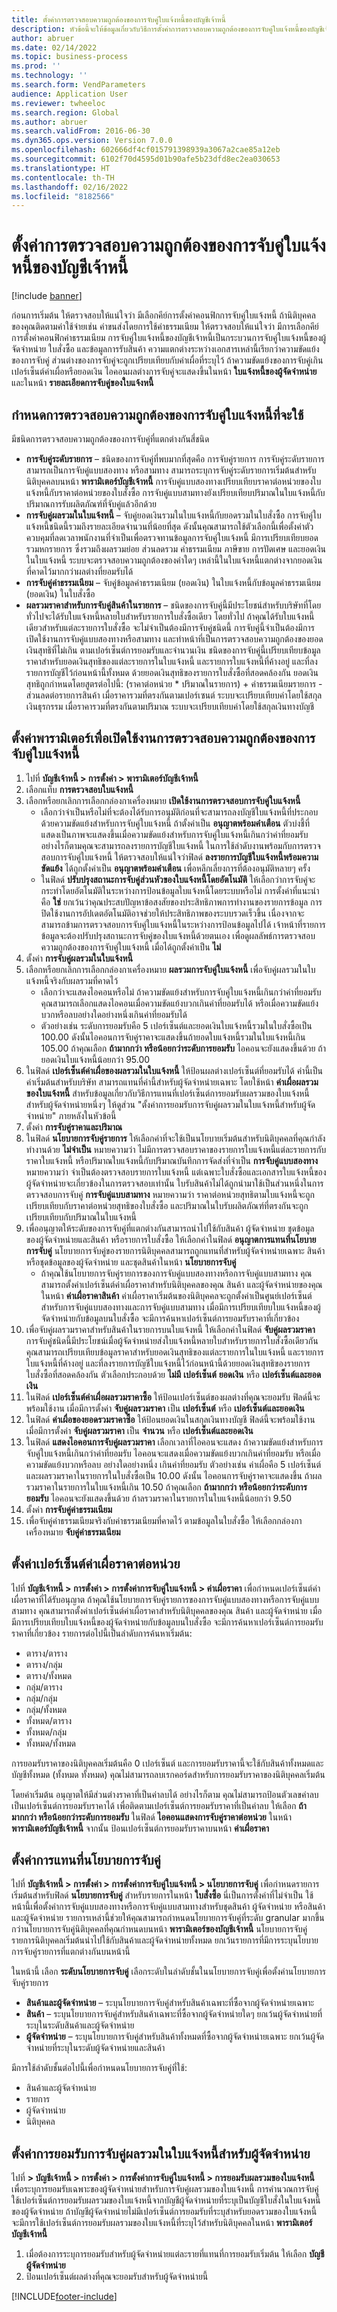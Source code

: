 ```yaml
---
title: ตั้งค่าการตรวจสอบความถูกต้องของการจับคู่ใบแจ้งหนี้ของบัญชีเจ้าหนี้
description: หัวข้อนี้จะให้ข้อมูลเกี่ยวกับวิธีการตั้งค่าการตรวจสอบความถูกต้องของการจับคู่ใบแจ้งหนี้ของบัญชีเจ้าหนี้
author: abruer
ms.date: 02/14/2022
ms.topic: business-process
ms.prod: ''
ms.technology: ''
ms.search.form: VendParameters
audience: Application User
ms.reviewer: twheeloc
ms.search.region: Global
ms.author: abruer
ms.search.validFrom: 2016-06-30
ms.dyn365.ops.version: Version 7.0.0
ms.openlocfilehash: 602666df4cf015791398939a3067a2cae85a12eb
ms.sourcegitcommit: 6102f70d4595d01b90afe5b23dfd8ec2ea030653
ms.translationtype: HT
ms.contentlocale: th-TH
ms.lasthandoff: 02/16/2022
ms.locfileid: "8182566"
---
```

# <a name="set-up-accounts-payable-invoice-matching-validation"></a>ตั้งค่าการตรวจสอบความถูกต้องของการจับคู่ใบแจ้งหนี้ของบัญชีเจ้าหนี้

[!include [banner](../../includes/banner.md)]

ก่อนการเริ่มต้น ให้ตรวจสอบให้แน่ใจว่า มีเลือกคีย์การตั้งค่าคอนฟิกการจับคู่ใบแจ้งหนี้  ถ้านิติบุคคลของคุณติดตามค่าใช้จ่ายเช่น ค่าขนส่งโดยการใช้ค่าธรรมเนียม ให้ตรวจสอบให้แน่ใจว่า มีการเลือกคีย์การตั้งค่าคอนฟิกค่าธรรมเนียม   การจับคู่ใบแจ้งหนี้ของบัญชีเจ้าหนี้เป็นกระบวนการจับคู่ใบแจ้งหนี้ของผู้จัดจำหน่าย ใบสั่งซื้อ และข้อมูลการรับสินค้า  ความแตกต่างระหว่างเอกสารเหล่านี้เรียกว่าความขัดแย้งของการจับคู่  ส่วนต่างของการจับคู่จะถูกเปรียบเทียบกับค่าเผื่อที่ระบุไว้ ถ้าความขัดแย้งของการจับคู่เกินเปอร์เซ็นต์ค่าเผื่อหรือยอดเงิน ไอคอนผลต่างการจับคู่จะแสดงขึ้นในหน้า **ใบแจ้งหนี้ของผู้จัดจำหน่าย** และในหน้า **รายละเอียดการจับคู่ของใบแจ้งหนี้**

## <a name="determine-which-invoice-matching-validation-to-use"></a>กำหนดการตรวจสอบความถูกต้องของการจับคู่ใบแจ้งหนี้ที่จะใช้
มีชนิดการตรวจสอบความถูกต้องของการจับคู่ที่แตกต่างกันสี่ชนิด 

- **การจับคู่ระดับรายการ** – ชนิดของการจับคู่ที่พบมากที่สุดคือ การจับคู่รายการ การจับคู่ระดับรายการสามารถเป็นการจับคู่แบบสองทาง หรือสามทาง สามารถระบุการจับคู่ระดับรายการเริ่มต้นสำหรับนิติบุคคลบนหน้า **พารามิเตอร์บัญชีเจ้าหนี้** การจับคู่แบบสองทางเปรียบเทียบราคาต่อหน่วยของใบแจ้งหนี้กับราคาต่อหน่วยของใบสั่งซื้อ การจับคู่แบบสามทางยังเปรียบเทียบปริมาณในใบแจ้งหนี้กับปริมาณการรับผลิตภัณฑ์ที่จับคู่แล้วอีกด้วย
- **การจับคู่ผลรวมในใบแจ้งหนี้** – จับคู่ยอดเงินรวมในใบแจ้งหนี้กับยอดรวมในใบสั่งซื้อ การจับคู่ใบแจ้งหนี้ชนิดนี้รวมถึงรายละเอียดจำนวนที่น้อยที่สุด ดังนั้นคุณสามารถใช้ตัวเลือกนี้เพื่อตั้งค่าตัวควบคุมที่ลดเวลาพนักงานที่จำเป็นเพื่อตรวจทานข้อมูลการจับคู่ใบแจ้งหนี้ มีการเปรียบเทียบยอดรวมหกรายการ ซึ่งรวมถึงผลรวมย่อย ส่วนลดรวม ค่าธรรมเนียม ภาษีขาย การปัดเศษ และยอดเงินในใบแจ้งหนี้ ระบบจะตรวจสอบความถูกต้องของค่าใดๆ เหล่านี้ในใบแจ้งหนี้แตกต่างจากยอดเงินที่คาดไว้มากกว่าผลต่างที่ยอมรับได้
- **การจับคู่ค่าธรรมเนียม** – จับคู่ข้อมูลค่าธรรมเนียม (ยอดเงิน) ในใบแจ้งหนี้กับข้อมูลค่าธรรมเนียม (ยอดเงิน) ในใบสั่งซื้อ
- **ผลรวมราคาสำหรับการจับคู่สินค้าในรายการ** – ชนิดของการจับคู่นี้มีประโยชน์สำหรับบริษัทที่โดยทั่วไปจะได้รับใบแจ้งหนี้หลายใบสำหรับรายการใบสั่งซื้อเดียว โดยทั่วไป ถ้าคุณได้รับใบแจ้งหนี้เดียวสำหรับแต่ละรายการใบสั่งซื้อ จะไม่จำเป็นต้องมีการจับคู่ชนิดนี้ การจับคู่นี้จำเป็นต้องมีการเปิดใช้งานการจับคู่แบบสองทางหรือสามทาง และทำหน้าที่เป็นการตรวจสอบความถูกต้องของยอดเงินสุทธิที่ไม่เกิน ตามเปอร์เซ็นต์การยอมรับและจำนวนเงิน  ชนิดของการจับคู่นี้เปรียบเทียบข้อมูลราคาสำหรับยอดเงินสุทธิของแต่ละรายการในใบแจ้งหนี้ และรายการใบแจ้งหนี้ที่ค้างอยู่ และที่ลงรายการบัญชีไว้ก่อนหน้านี้ทั้งหมด ด้วยยอดเงินสุทธิของรายการใบสั่งซื้อที่สอดคล้องกัน ยอดเงินสุทธิถูกกำหนดโดยสูตรต่อไปนี้: (ราคาต่อหน่วย * ปริมาณในรายการ) + ค่าธรรมเนียมรายการ - ส่วนลดต่อรายการสินค้า เมื่อราคารวมที่ตรงกันตามเปอร์เซนต์ ระบบจะเปรียบเทียบค่าโดยใช้สกุลเงินธุรกรรม เมื่อราคารวมที่ตรงกันตามปริมาณ ระบบจะเปรียบเทียบค่าโดยใช้สกุลเงินทางบัญชี

## <a name="set-up-parameters-to-enable-invoice-matching-validation"></a>ตั้งค่าพารามิเตอร์เพื่อเปิดใช้งานการตรวจสอบความถูกต้องของการจับคู่ใบแจ้งหนี้
1. ไปที่ **บัญชีเจ้าหนี้ > การตั้งค่า > พารามิเตอร์บัญชีเจ้าหนี้**
2. เลือกแท็บ **การตรวจสอบใบแจ้งหนี้**
3. เลือกหรือยกเลิกการเลือกกล่องกาเครื่องหมาย **เปิดใช้งานการตรวจสอบการจับคู่ใบแจ้งหนี้**
    * เลือกว่าจำเป็นหรือไม่ที่จะต้องได้รับการอนุมัติก่อนที่จะสามารถลงบัญชีใบแจ้งหนี้ที่ประกอบด้วยความขัดแย้งสำหรับการจับคู่ใบแจ้งหนี้  ถ้าตั้งค่าเป็น **อนุญาตพร้อมคำเตือน** ตัวบ่งชี้ที่แสดงเป็นภาพจะแสดงขึ้นเมื่อความขัดแย้งสำหรับการจับคู่ใบแจ้งหนี้เกินกว่าค่าที่ยอมรับ อย่างไรก็ตามคุณจะสามารถลงรายการบัญชีใบแจ้งหนี้  ในการใช้ลำดับงานพร้อมกับการตรวจสอบการจับคู่ใบแจ้งหนี้ ให้ตรวจสอบให้แน่ใจว่าฟิลด์ **ลงรายการบัญชีใบแจ้งหนี้พร้อมความขัดแย้ง** ได้ถูกตั้งค่าเป็น **อนุญาตพร้อมคำเตือน** เพื่อหลีกเลี่ยงการที่ต้องอนุมัติหลายๆ ครั้ง  
    * ในฟิลด์ **ปรับปรุงสถานะการจับคู่ส่วนหัวของใบแจ้งหนี้โดยอัตโนมัติ** ให้เลือกว่าการจับคู่จะกระทำโดยอัตโนมัติในระหว่างการป้อนข้อมูลใบแจ้งหนี้โดยระบบหรือไม่ การตั้งค่าที่แนะนำคือ **ใช่** ยกเว้นว่าคุณประสบปัญหาข้อสงสัยของประสิทธิภาพการทำงานของรายการข้อมูล การปิดใช้งานการอัปเดตอัตโนมัติอาจช่วยให้ประสิทธิภาพของระบบรวดเร็วขึ้น เนื่องจากจะสามารถข้ามการตรวจสอบการจับคู่ใบแจ้งหนี้ในระหว่างการป้อนข้อมูลไปได้  เจ้าหน้าที่รายการข้อมูลจะต้องปรับปรุงสถานะการจับคู่ของใบแจ้งหนี้ด้วยตนเอง เพื่อดูผลลัพธ์การตรวจสอบความถูกต้องของการจับคู่ใบแจ้งหนี้ เมื่อได้ถูกตั้งค่าเป็น **ไม่**  
4. ตั้งค่า **การจับคู่ผลรวมในใบแจ้งหนี้**
5. เลือกหรือยกเลิกการเลือกกล่องกาเครื่องหมาย **ผลรวมการจับคู่ใบแจ้งหนี้** เพื่อจับคู่ผลรวมในใบแจ้งหนี้จริงกับผลรวมที่คาดไว้
    * เลือกว่าจะแสดงไอคอนหรือไม่ ถ้าความขัดแย้งสำหรับการจับคู่ใบแจ้งหนี้เกินกว่าค่าที่ยอมรับ  คุณสามารถเลือกแสดงไอคอนเมื่อความขัดแย้งบวกเกินค่าที่ยอมรับได้ หรือเมื่อความขัดแย้งบวกหรือลบอย่างใดอย่างหนึ่งเกินค่าที่ยอมรับได้  
    * ตัวอย่างเช่น ระดับการยอมรับคือ 5 เปอร์เซ็นต์และยอดเงินใบแจ้งหนี้รวมในใบสั่งซื้อเป็น 100.00  ดังนั้นไอคอนการจับคู่ราคาจะแสดงขึ้นถ้ายอดใบแจ้งหนี้รวมในใบแจ้งหนี้เกิน 105.00  ถ้าคุณเลือก **ถ้ามากกว่า หรือน้อยกว่าระดับการยอมรับ** ไอคอนจะยังแสดงขึ้นด้วย ถ้ายอดเงินใบแจ้งหนี้น้อยกว่า 95.00  
6. ในฟิลด์ **เปอร์เซ็นต์ค่าเผื่อของผลรวมในใบแจ้งหนี้** ให้ป้อนผลต่างเปอร์เซ็นต์ที่ยอมรับได้ ค่านี้เป็นค่าเริ่มต้นสำหรับบริษัท สามารถแทนที่ค่านี้สำหรับผู้จัดจำหน่ายเฉพาะ โดยใช้หน้า **ค่าเผื่อผลรวมของใบแจ้งหนี้** สำหรับข้อมูลเกี่ยวกับวิธีการแทนที่เปอร์เซ็นต์การยอมรับผลรวมของใบแจ้งหนี้สำหรับผู้จัดจำหน่ายหนึ่งๆ ให้ดูส่วน "ตั้งค่าการยอมรับการจับคู่ผลรวมในใบแจ้งหนี้สำหรับผู้จัดจำหน่าย" ภายหลังในหัวข้อนี้
7. ตั้งค่า **การจับคู่ราคาและปริมาณ**
8. ในฟิลด์ **นโยบายการจับคู่รายการ** ให้เลือกค่าที่จะใช้เป็นนโยบายเริ่มต้นสำหรับนิติบุคคลที่คุณกำลังทำงานด้วย **ไม่จำเป็น** หมายความว่า ไม่มีการตรวจสอบราคาของรายการใบแจ้งหนี้แต่ละรายการกับราคาใบแจ้งหนี้ หรือปริมาณใบแจ้งหนี้กับปริมาณบันทึกการจัดส่งที่จำเป็น **การจับคู่แบบสองทาง** หมายความว่า จำเป็นต้องตรวจสอบรายการใบแจ้งหนี้ แต่เฉพาะใบสั่งซื้อและเอกสารใบแจ้งหนี้ของผู้จัดจำหน่ายจะเกี่ยวข้องในการตรวจสอบเท่านั้น ใบรับสินค้าไม่ได้ถูกนำมาใช้เป็นส่วนหนึ่งในการตรวจสอบการจับคู่ **การจับคู่แบบสามทาง** หมายความว่า ราคาต่อหน่วยสุทธิตามใบแจ้งหนี้จะถูกเปรียบเทียบกับราคาต่อหน่วยสุทธิของใบสั่งซื้อ และปริมาณในใบรับผลิตภัณฑ์ที่ตรงกันจะถูกเปรียบเทียบกับปริมาณในใบแจ้งหนี้
9. เพื่ออนุญาตให้ระดับของการจับคู่ที่แตกต่างกันสามารถนำไปใช้กับสินค้า ผู้จัดจำหน่าย ชุดข้อมูลของผู้จัดจำหน่ายและสินค้า หรือรายการใบสั่งซื้อ ให้เลือกค่าในฟิลด์ **อนุญาตการแทนที่นโยบายการจับคู่** นโยบายการจับคู่ของรายการนิติบุคคลสามารถถูกแทนที่สำหรับผู้จัดจำหน่ายเฉพาะ สินค้า หรือชุดข้อมูลของผู้จัดจำหน่าย และชุดสินค้าในหน้า **นโยบายการจับคู่**
    * ถ้าคุณใช้นโยบายการจับคู่รายการของการจับคู่แบบสองทางหรือการจับคู่แบบสามทาง คุณสามารถตั้งค่าเปอร์เซ็นต์ค่าเผื่อราคาสำหรับนิติบุคคลของคุณ สินค้า และผู้จัดจำหน่ายของคุณในหน้า **ค่าเผื่อราคาสินค้า** ค่าเผื่อราคาเริ่มต้นของนิติบุคคลจะถูกตั้งค่าเป็นศูนย์เปอร์เซ็นต์สำหรับการจับคู่แบบสองทางและการจับคู่แบบสามทาง เมื่อมีการเปรียบเทียบใบแจ้งหนี้ของผู้จัดจำหน่ายกับข้อมูลบนใบสั่งซื้อ จะมีการค้นหาเปอร์เซ็นต์การยอมรับราคาที่เกี่ยวข้อง   
10. เพื่อจับคู่ผลรวมราคาสำหรับสินค้าในรายการบนใบแจ้งหนี้ ให้เลือกค่าในฟิลด์ **จับคู่ผลรวมราคา** การจับคู่ชนิดนี้มีประโยชน์เมื่อผู้จัดจำหน่ายส่งใบแจ้งหนี้หลายใบสำหรับรายการใบสั่งซื้อเดียวกัน  คุณสามารถเปรียบเทียบข้อมูลราคาสำหรับยอดเงินสุทธิของแต่ละรายการในใบแจ้งหนี้ และรายการใบแจ้งหนี้ที่ค้างอยู่ และที่ลงรายการบัญชีใบแจ้งหนี้ไว้ก่อนหน้านี้ด้วยยอดเงินสุทธิของรายการใบสั่งซื้อที่สอดคล้องกัน  ตัวเลือกประกอบด้วย **ไม่มี** **เปอร์เซ็นต์** **ยอดเงิน** หรือ **เปอร์เซ็นต์และยอดเงิน**
11. ในฟิลด์ **เปอร์เซ็นต์ค่าเผื่อผลรวมราคาซื้อ** ให้ป้อนเปอร์เซ็นต์ของผลต่างที่คุณจะยอมรับ ฟิลด์นี้จะพร้อมใช้งาน เมื่อมีการตั้งค่า **จับคู่ผลรวมราคา** เป็น **เปอร์เซ็นต์** หรือ **เปอร์เซ็นต์และยอดเงิน**
12. ในฟิลด์ **ค่าเผื่อของยอดรวมราคาซื้อ** ให้ป้อนยอดเงินในสกุลเงินทางบัญชี ฟิลด์นี้จะพร้อมใช้งาน เมื่อมีการตั้งค่า **จับคู่ผลรวมราคา** เป็น **จำนวน** หรือ **เปอร์เซ็นต์และยอดเงิน**
13. ในฟิลด์ **แสดงไอคอนการจับคู่ผลรวมราคา** เลือกเวลาที่ไอคอนจะแสดง ถ้าความขัดแย้งสำหรับการจับคู่ใบแจ้งหนี้เกินกว่าค่าที่ยอมรับ ไอคอนจะแสดงเมื่อความขัดแย้งบวกเกินค่าที่ยอมรับ หรือเมื่อความขัดแย้งบวกหรือลบ อย่างใดอย่างหนึ่ง เกินค่าที่ยอมรับ
ตัวอย่างเช่น ค่าเผื่อคือ 5 เปอร์เซ็นต์ และผลรวมราคาในรายการในใบสั่งซื้อเป็น 10.00 ดังนั้น ไอคอนการจับคู่ราคาจะแสดงขึ้น ถ้าผลรวมราคาในรายการในใบแจ้งหนี้เกิน 10.50 ถ้าคุณเลือก **ถ้ามากกว่า หรือน้อยกว่าระดับการยอมรับ** ไอคอนจะยังแสดงขึ้นด้วย ถ้าลรวมราคาในรายการในใบแจ้งหนี้น้อยกว่า 9.50
13. ตั้งค่า **การจับคู่ค่าธรรมเนียม**
14. เพื่อจับคู่ค่าธรรมเนียมจริงกับค่าธรรมเนียมที่คาดไว้ ตามข้อมูลในใบสั่งซื้อ ให้เลือกกล่องกาเครื่องหมาย **จับคู่ค่าธรรมเนียม**

## <a name="set-up-unit-price-tolerance-percentages"></a>ตั้งค่าเปอร์เซ็นต์ค่าเผื่อราคาต่อหน่วย
ไปที่ **บัญชีเจ้าหนี้ > การตั้งค่า > การตั้งค่าการจับคู่ใบแจ้งหนี้ > ค่าเผื่อราคา** เพื่อกำหนดเปอร์เซ็นต์ค่าเผื่อราคาที่ได้รับอนุญาต ถ้าคุณใช้นโยบายการจับคู่รายการของการจับคู่แบบสองทางหรือการจับคู่แบบสามทาง คุณสามารถตั้งค่าเปอร์เซ็นต์ค่าเผื่อราคาสำหรับนิติบุคคลของคุณ สินค้า และผู้จัดจำหน่าย เมื่อมีการเปรียบเทียบใบแจ้งหนี้ของผู้จัดจำหน่ายกับข้อมูลบนใบสั่งซื้อ จะมีการค้นหาเปอร์เซ็นต์การยอมรับราคาที่เกี่ยวข้อง รายการต่อไปนี้เป็นลำดับการค้นหาเริ่มต้น:
* ตาราง/ตาราง
* ตาราง/กลุ่ม
* ตาราง/ทั้งหมด
* กลุ่ม/ตาราง
* กลุ่ม/กลุ่ม
* กลุ่ม/ทั้งหมด
* ทั้งหมด/ตาราง
* ทั้งหมด/กลุ่ม
* ทั้งหมด/ทั้งหมด

การยอมรับราคาของนิติบุคคลเริ่มต้นคือ 0 เปอร์เซ็นต์ และการยอมรับราคานี้จะใช้กับสินค้าทั้งหมดและบัญชีทั้งหมด (ทั้งหมด ทั้งหมด) คุณไม่สามารถลบเรกคอร์ดสำหรับการยอมรับราคาของนิติบุคคลเริ่มต้น

โดยค่าเริ่มต้น อนุญาตให้มีส่วนต่างราคาที่เป็นค่าลบได้ อย่างไรก็ตาม คุณไม่สามารถป้อนตัวเลขค่าลบเป็นเปอร์เซ็นต์การยอมรับราคาได้ เพื่อติดตามเปอร์เซ็นต์การยอมรับราคาที่เป็นค่าลบ ให้เลือก **ถ้ามากกว่า หรือน้อยกว่าระดับการยอมรับ** ในฟิลด์ **ไอคอนแสดงการจับคู่ราคาต่อหน่วย** ในหน้า **พารามิเตอร์บัญชีเจ้าหนี้** จากนั้น ป้อนเปอร์เซ็นต์การยอมรับราคาบนหน้า **ค่าเผื่อราคา**

## <a name="set-up-matching-policy-override"></a>ตั้งค่าการแทนที่นโยบายการจับคู่

ไปที่ **บัญชีเจ้าหนี้ > การตั้งค่า > การตั้งค่าการจับคู่ใบแจ้งหนี้ > นโยบายการจับคู่** เพื่อกำหนดรายการเริ่มต้นสำหรับฟิลด์ **นโยบายการจับคู่** สำหรับรายการในหน้า **ใบสั่งซื้อ** นี่เป็นการตั้งค่าที่ไม่จำเป็น ใช้หน้านี้เพื่อตั้งค่าการจับคู่แบบสองทางหรือการจับคู่แบบสามทางสำหรับชุดสินค้า ผู้จัดจำหน่าย หรือสินค้าและผู้จัดจำหน่าย รายการเหล่านี้ช่วยให้คุณสามารถกำหนดนโยบายการจับคู่ที่ระดับ granular มากขึ้นกว่านโยบายการจับคู่นิติบุคคลที่คุณกำหนดบนหน้า **พารามิเตอร์ของบัญชีเจ้าหนี้** นโยบายการจับคู่รายการนิติบุคคลเริ่มต้นนำไปใช้กับสินค้าและผู้จัดจำหน่ายทั้งหมด ยกเว้นรายการที่มีการระบุนโยบายการจับคู่รายการที่แตกต่างกันบนหน้านี้

ในหน้านี้ เลือก **ระดับนโยบายการจับคู่** เลือกระดับในลำดับชั้นในนโยบายการจับคู่เพื่อตั้งค่านโยบายการจับคู่รายการ

- **สินค้าและผู้จัดจำหน่าย** – ระบุนโยบายการจับคู่สำหรับสินค้าเฉพาะที่ซื้อจากผู้จัดจำหน่ายเฉพาะ
- **สินค้า** – ระบุนโยบายการจับคู่สำหรับสินค้าเฉพาะที่ซื้อจากผู้จัดจำหน่ายใดๆ ยกเว้นผู้จัดจำหน่ายที่ระบุในระดับสินค้าและผู้จัดจำหน่าย
- **ผู้จัดจำหน่าย** – ระบุนโยบายการจับคู่สำหรับสินค้าทั้งหมดที่ซื้อจากผู้จัดจำหน่ายเฉพาะ ยกเว้นผู้จัดจำหน่ายที่ระบุในระดับผู้จัดจำหน่ายและสินค้า
  
มีการใช้ลำดับชั้นต่อไปนี้เพื่อกำหนดนโยบายการจับคู่ที่ใช้:
  *  สินค้าและผู้จัดจำหน่าย
  *  รายการ
  *  ผู้จัดจำหน่าย
  *  นิติบุคคล
  
## <a name="set-up-invoice-totals-matching-tolerance-for-vendors"></a>ตั้งค่าการยอมรับการจับคู่ผลรวมในใบแจ้งหนี้สำหรับผู้จัดจำหน่าย

ไปที่ **> บัญชีเจ้าหนี้ > การตั้งค่า > การตั้งค่าการจับคู่ใบแจ้งหนี้ > การยอมรับผลรวมของใบแจ้งหนี้** เพื่อระบุการยอมรับเฉพาะของผู้จัดจำหน่ายสำหรับการจับคู่ผลรวมของใบแจ้งหนี้ การคำนวณการจับคู่ใช้เปอร์เซ็นต์การยอมรับผลรวมของใบแจ้งหนี้จากบัญชีผู้จัดจำหน่ายที่ระบุเป็นบัญชีใบสั่งในใบแจ้งหนี้ของผู้จัดจำหน่าย ถ้าบัญชีผู้จัดจำหน่ายไม่มีเปอร์เซ็นต์การยอมรับที่ระบุสำหรับยอดรวมของใบแจ้งหนี้ จะมีการใช้เปอร์เซ็นต์การยอมรับผลรวมของใบแจ้งหนี้ที่ระบุไว้สำหรับนิติบุคคลในหน้า **พารามิเตอร์บัญชีเจ้าหนี้**

1. เมื่อต้องการระบุการยอมรับสำหรับผู้จัดจำหน่ายแต่ละรายที่แทนที่การยอมรับเริ่มต้น ให้เลือก **บัญชีผู้จัดจำหน่าย**
2. ป้อนเปอร์เซ็นต์ผลต่างที่คุณจะยอมรับสำหรับผู้จัดจำหน่ายนี้


[!INCLUDE[footer-include](../../../includes/footer-banner.md)]
